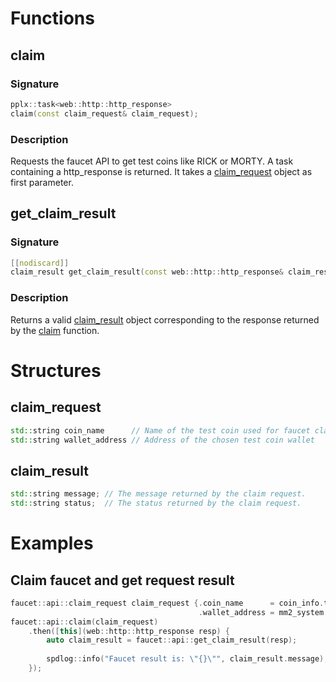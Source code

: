 # Functions

## claim

### Signature

```cpp
pplx::task<web::http::http_response>
claim(const claim_request& claim_request);
```

### Description

Requests the faucet API to get test coins like RICK or MORTY. A task containing a http_response is returned. It takes a [claim_request](#claim_request) object as first parameter.

## get_claim_result

### Signature

```cpp
[[nodiscard]]
claim_result get_claim_result(const web::http::http_response& claim_response);
```

### Description

Returns a valid [claim_result](#claim_result) object corresponding to the response returned by the [claim](#claim) function.

# Structures

## claim_request

```cpp
std::string coin_name      // Name of the test coin used for faucet claiming (e.g. "RICK")
std::string wallet_address // Address of the chosen test coin wallet
```

## claim_result

```cpp
std::string message; // The message returned by the claim request.
std::string status;  // The status returned by the claim request.
```

# Examples

## Claim faucet and get request result
```cpp
faucet::api::claim_request claim_request {.coin_name      = coin_info.ticker,
                                          .wallet_address = mm2_system.address(ticker, ec)};
faucet::api::claim(claim_request)
    .then([this](web::http::http_response resp) {
        auto claim_result = faucet::api::get_claim_result(resp);
        
        spdlog::info("Faucet result is: \"{}\"", claim_result.message);
    });
```